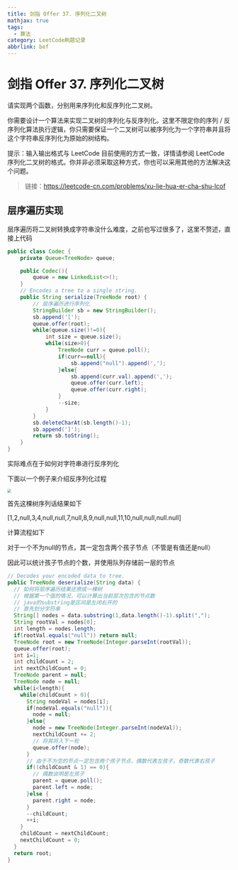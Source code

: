```yaml
---
title: 剑指 Offer 37. 序列化二叉树
mathjax: true
tags:
  - 算法
category: LeetCode刷题记录
abbrlink: bef
---
```

# 剑指 Offer 37. 序列化二叉树

请实现两个函数，分别用来序列化和反序列化二叉树。

你需要设计一个算法来实现二叉树的序列化与反序列化。这里不限定你的序列 / 反序列化算法执行逻辑，你只需要保证一个二叉树可以被序列化为一个字符串并且将这个字符串反序列化为原始的树结构。

提示：输入输出格式与 LeetCode 目前使用的方式一致，详情请参阅 LeetCode 序列化二叉树的格式。你并非必须采取这种方式，你也可以采用其他的方法解决这个问题。

> 链接：https://leetcode-cn.com/problems/xu-lie-hua-er-cha-shu-lcof

<!-- more -->

## 层序遍历实现

层序遍历将二叉树转换成字符串没什么难度，之前也写过很多了，这里不赘述，直接上代码

```java
public class Codec {
    private Queue<TreeNode> queue;

    public Codec(){
        queue = new LinkedList<>();
    }
    // Encodes a tree to a single string.
    public String serialize(TreeNode root) {
        // 层序遍历进行序列化
        StringBuilder sb = new StringBuilder();
        sb.append('[');
        queue.offer(root);
        while(queue.size()!=0){
            int size = queue.size();
            while(size>0){
                TreeNode curr = queue.poll();
                if(curr==null){
                    sb.append("null").append(',');
                }else{
                    sb.append(curr.val).append(',');
                    queue.offer(curr.left);
                    queue.offer(curr.right);
                }
                --size;
            }
        }
        sb.deleteCharAt(sb.length()-1);
        sb.append(']');
        return sb.toString();
    }
}
```

实际难点在于如何对字符串进行反序列化

下面以一个例子来介绍反序列化过程

<img src="Image/serialize-binary-tree.png" style="zoom:50%;" />

首先这棵树序列话结果如下

[1,2,null,3,4,null,null,7,null,8,9,null,null,11,10,null,null,null.null]

计算流程如下

对于一个不为null的节点，其一定包含两个孩子节点（不管是有值还是null）

因此可以统计孩子节点的个数，并使用队列存储前一层的节点

```java
// Decodes your encoded data to tree.
public TreeNode deserialize(String data) {
  // 如何将层序遍历结果还原成一棵树
  // 根据第一个值的情况，可以计算出当前层次包含的节点数
  // java的substring是区间是左闭右开的
  // 首先划分字符串
  String[] nodes = data.substring(1,data.length()-1).split(",");
  String rootVal = nodes[0];
  int length = nodes.length;
  if(rootVal.equals("null")) return null;
  TreeNode root = new TreeNode(Integer.parseInt(rootVal));
  queue.offer(root);
  int i=1;
  int childCount = 2;
  int nextChildCount = 0;
  TreeNode parent = null;
  TreeNode node = null;
  while(i<length){
    while(childCount > 0){
      String nodeVal = nodes[i];
      if(nodeVal.equals("null")){
        node = null;
      }else{
        node = new TreeNode(Integer.parseInt(nodeVal));
        nextChildCount += 2;
        // 将其将入下一轮
        queue.offer(node);
      }
      // 由于不为空的节点一定包含两个孩子节点，偶数代表左孩子，奇数代表右孩子
      if((childCount & 1) == 0){
        // 偶数说明是左孩子
        parent = queue.poll();
        parent.left = node;
      }else {
        parent.right = node;
      }
      --childCount;
      ++i;
    }
    childCount = nextChildCount;
    nextChildCount = 0;
  }
  return root;
}
```



